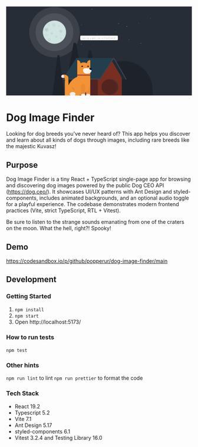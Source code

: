 ![Banner](docs/images/banner.png)

# Dog Image Finder

Looking for dog breeds you've never heard of? This app helps you discover and learn about all kinds of dogs through
images, including rare breeds like the majestic Kuvasz!

## Purpose
Dog Image Finder is a tiny React + TypeScript single-page app for browsing and discovering dog images powered by the public Dog CEO API (https://dog.ceo/). It showcases UI/UX patterns with Ant Design and styled-components, includes animated backgrounds, and an optional audio toggle for a playful experience. The codebase demonstrates modern frontend practices (Vite, strict TypeScript, RTL + Vitest).


Be sure to listen to the strange sounds emanating from one of the craters on the moon. What the hell, right?! 
Spooky!

## Demo

https://codesandbox.io/p/github/popperur/dog-image-finder/main

## Development

### Getting Started

1. `npm install`
2. `npm start`
3. Open http://localhost:5173/

### How to run tests

`npm test`

### Other hints

`npm run lint` to lint
`npm run prettier` to format the code

### Tech Stack

- React 19.2
- Typescript 5.2
- Vite 7.1
- Ant Design 5.17
- styled-components 6.1
- Vitest 3.2.4 and Testing Library 16.0
